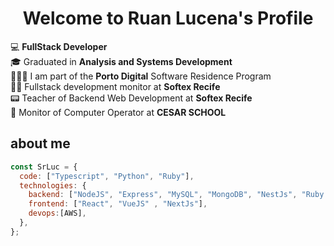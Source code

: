 <p align="center">
  <h1 align="center">Welcome to Ruan Lucena</a>'s Profile</h1>
</p>

💻 **FullStack Developer**
<br>
🎓 Graduated in **Analysis and Systems Development**
<br>
👨🏻‍💻 I am part of the **Porto Digital** Software Residence Program
<br>
🧑‍🏫 Fullstack development monitor at **Softex Recife**
<br>
📟 Teacher of Backend Web Development at **Softex Recife**
<br>
🧠 Monitor of Computer Operator at **CESAR SCHOOL**
## about me

```javascript
const SrLuc = {
  code: ["Typescript", "Python", "Ruby"],
  technologies: {
    backend: ["NodeJS", "Express", "MySQL", "MongoDB", "NestJs", "Ruby on Rails"],
    frontend: ["React", "VueJS" , "NextJs"],
    devops:[AWS],
  },
};
```


